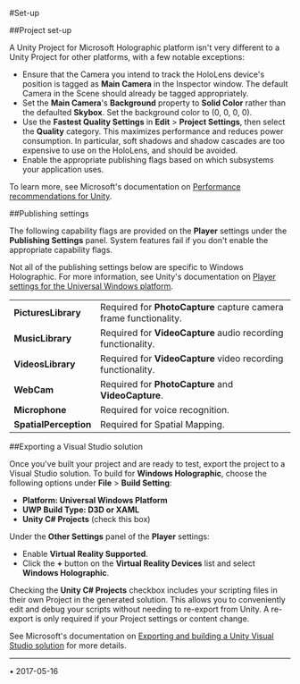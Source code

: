 ﻿#Set-up

##Project set-up

A Unity Project for Microsoft Holographic platform isn't very different to a Unity Project for other platforms, with a few notable exceptions:

* Ensure that the Camera you intend to track the HoloLens device's position is tagged as __Main Camera__ in the Inspector window. The default Camera in the Scene should already be tagged appropriately.  
* Set the __Main Camera__'s __Background__ property to __Solid Color__ rather than the defaulted __Skybox__. Set the background color to (0, 0, 0, 0).
* Use the __Fastest Quality Settings__ in __Edit__ > __Project Settings__, then select the __Quality__ category.  This maximizes performance and reduces power consumption. In particular, soft shadows and shadow cascades are too expensive to use on the HoloLens, and should be avoided.
* Enable the appropriate publishing flags based on which subsystems your application uses.

To learn more, see Microsoft's documentation on [Performance recommendations for Unity](https://dev.windows.com/en-us/holographic/Performance_recommendations_for_Unity).

##Publishing settings

The following capability flags are provided on the __Player__ settings under the __Publishing Settings__ panel. System features fail if you don't enable the appropriate capability flags. 

Not all of the publishing settings below are specific to Windows Holographic. For more information, see Unity's documentation on [Player settings for the Universal Windows platform](class-PlayerSettingsWSA).

| | |
|:---|:---|
|__PicturesLibrary__|Required for __PhotoCapture__ capture camera frame functionality.|
|__MusicLibrary__|Required for __VideoCapture__ audio recording functionality.|
|__VideosLibrary__|Required for __VideoCapture__ video recording functionality.|
|__WebCam__|Required for __PhotoCapture__ and __VideoCapture__.|
|__Microphone__|Required for voice recognition.|
|__SpatialPerception__|Required for Spatial Mapping.|


##Exporting a Visual Studio solution


Once you've built your project and are ready to test, export the project to a Visual Studio solution. To build for __Windows Holographic__, choose the following options under __File__ > __Build Setting__:

* __Platform: Universal Windows Platform__
* __UWP Build Type: D3D or XAML__
* __Unity C# Projects__ (check this box)

Under the __Other Settings__ panel of the __Player__ settings:

* Enable __Virtual Reality Supported__.
* Click the __+__ button on the __Virtual Reality Devices__ list and select __Windows Holographic__.

Checking the __Unity C# Projects__ checkbox includes your scripting files in their own Project in the generated solution. This allows you to conveniently edit and debug your scripts without needing to re-export from Unity. A re-export is only required if your Project settings or content change. 

See Microsoft's documentation on [Exporting and building a Unity Visual Studio solution](https://dev.windows.com/en-us/holographic/Exporting_and_building_a_Unity_Visual_Studio_solution)  for more details.

---

<span class="page-edit">• 2017-05-16  <!-- include IncludeTextAmendPageNoEdit --></span><br/>
